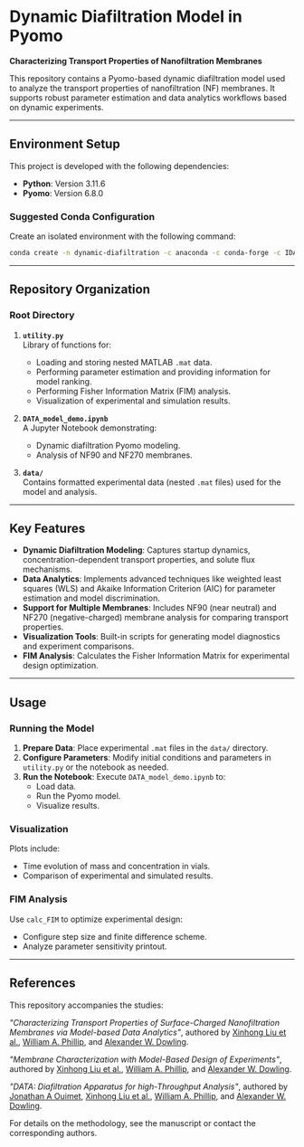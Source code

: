 # Dynamic Diafiltration Model in Pyomo

**Characterizing Transport Properties of Nanofiltration Membranes**

This repository contains a Pyomo-based dynamic diafiltration model used to analyze the transport properties of nanofiltration (NF) membranes. It supports robust parameter estimation and data analytics workflows based on dynamic experiments.

---

## Environment Setup

This project is developed with the following dependencies:
- **Python**: Version 3.11.6
- **Pyomo**: Version 6.8.0

### Suggested Conda Configuration
Create an isolated environment with the following command:
```bash
conda create -n dynamic-diafiltration -c anaconda -c conda-forge -c IDAES-PSE python=3.11 numpy matplotlib pandas scipy idaes-pse
```

---

## Repository Organization

### Root Directory
1. **`utility.py`**  
   Library of functions for:
   - Loading and storing nested MATLAB `.mat` data.
   - Performing parameter estimation and providing information for model ranking.
   - Performing Fisher Information Matrix (FIM) analysis.
   - Visualization of experimental and simulation results.

2. **`DATA_model_demo.ipynb`**  
   A Jupyter Notebook demonstrating:
   - Dynamic diafiltration Pyomo modeling.
   - Analysis of NF90 and NF270 membranes.

3. **`data/`**  
   Contains formatted experimental data (nested `.mat` files) used for the model and analysis.

---

## Key Features

- **Dynamic Diafiltration Modeling**: Captures startup dynamics, concentration-dependent transport properties, and solute flux mechanisms.
- **Data Analytics**: Implements advanced techniques like weighted least squares (WLS) and Akaike Information Criterion (AIC) for parameter estimation and model discrimination.
- **Support for Multiple Membranes**: Includes NF90 (near neutral) and NF270 (negative-charged) membrane analysis for comparing transport properties.
- **Visualization Tools**: Built-in scripts for generating model diagnostics and experiment comparisons.
- **FIM Analysis**: Calculates the Fisher Information Matrix for experimental design optimization.

---

## Usage

### Running the Model
1. **Prepare Data**: Place experimental `.mat` files in the `data/` directory.
2. **Configure Parameters**: Modify initial conditions and parameters in `utility.py` or the notebook as needed.
3. **Run the Notebook**: Execute `DATA_model_demo.ipynb` to:
   - Load data.
   - Run the Pyomo model.
   - Visualize results.

### Visualization
Plots include:
- Time evolution of mass and concentration in vials.
- Comparison of experimental and simulated results.

### FIM Analysis
Use `calc_FIM` to optimize experimental design:
- Configure step size and finite difference scheme.
- Analyze parameter sensitivity printout.

---

## References

This repository accompanies the studies: 

*"Characterizing Transport Properties of Surface-Charged Nanofiltration Membranes via Model-based Data Analytics"*, authored by [Xinhong Liu et al.](mailto:wphillip@nd.edu), [William A. Phillip](mailto:wphillip@nd.edu), and [Alexander W. Dowling](mailto:adowling@nd.edu).

*"Membrane Characterization with Model-Based Design of Experiments"*, authored by [Xinhong Liu et al.](mailto:wphillip@nd.edu), [William A. Phillip](mailto:wphillip@nd.edu), and [Alexander W. Dowling](mailto:adowling@nd.edu).

*"DATA: Diafiltration Apparatus for high-Throughput Analysis"*, authored by [Jonathan A Ouimet](mailto:ouimetja@gmail.com), [Xinhong Liu et al.](mailto:wphillip@nd.edu), [William A. Phillip](mailto:wphillip@nd.edu), and [Alexander W. Dowling](mailto:adowling@nd.edu).


For details on the methodology, see the manuscript or contact the corresponding authors.
